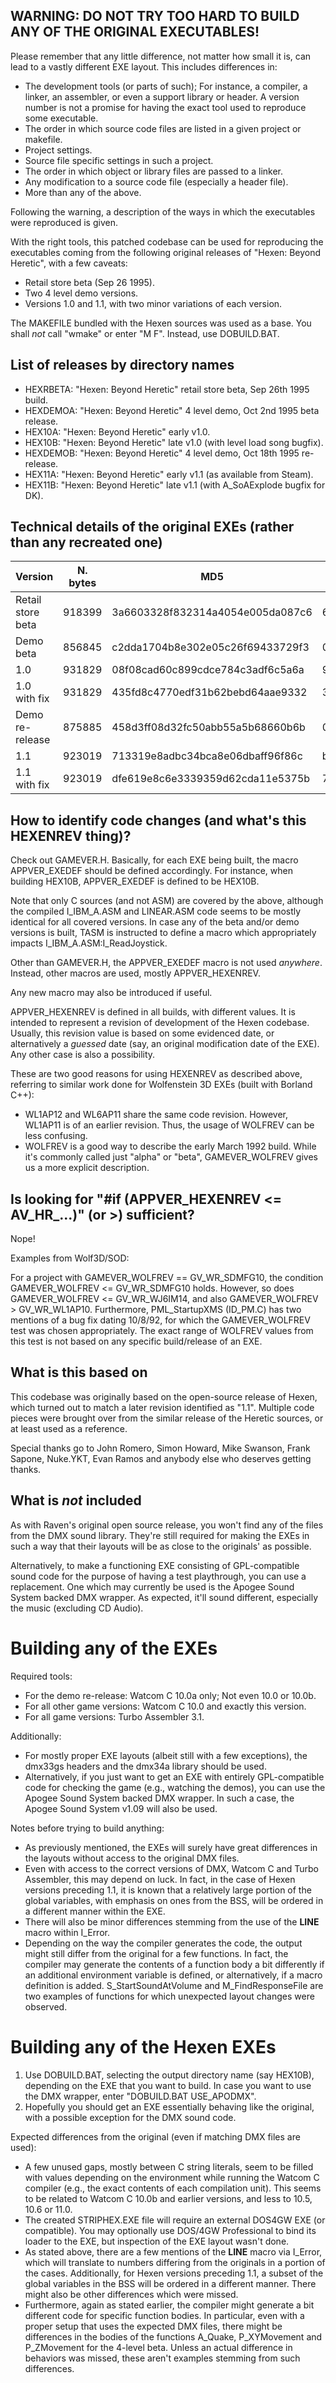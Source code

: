 ## WARNING: DO NOT TRY TOO HARD TO BUILD ANY OF THE ORIGINAL EXECUTABLES! ##

Please remember that any little difference, not matter how small it is,
can lead to a vastly different EXE layout. This includes differences in:

- The development tools (or parts of such); For instance, a compiler, a linker,
an assembler, or even a support library or header. A version number is not
a promise for having the exact tool used to reproduce some executable.
- The order in which source code files are listed in a given project or
makefile.
- Project settings.
- Source file specific settings in such a project.
- The order in which object or library files are passed to a linker.
- Any modification to a source code file (especially a header file).
- More than any of the above.

Following the warning, a description of the ways in which the executables were
reproduced is given.

With the right tools, this patched codebase can be used
for reproducing the executables coming from the following
original releases of "Hexen: Beyond Heretic", with a few caveats:

- Retail store beta (Sep 26 1995).
- Two 4 level demo versions.
- Versions 1.0 and 1.1, with two minor variations of each version.

The MAKEFILE bundled with the Hexen sources was used as a base. You
shall *not* call "wmake" or enter "M F". Instead, use DOBUILD.BAT.

List of releases by directory names
-----------------------------------

- HEXRBETA: "Hexen: Beyond Heretic" retail store beta, Sep 26th 1995 build.
- HEXDEMOA: "Hexen: Beyond Heretic" 4 level demo, Oct 2nd 1995 beta release.
- HEX10A: "Hexen: Beyond Heretic" early v1.0.
- HEX10B: "Hexen: Beyond Heretic" late v1.0 (with level load song bugfix).
- HEXDEMOB: "Hexen: Beyond Heretic" 4 level demo, Oct 18th 1995 re-release.
- HEX11A: "Hexen: Beyond Heretic" early v1.1 (as available from Steam).
- HEX11B: "Hexen: Beyond Heretic" late v1.1 (with A_SoAExplode bugfix for DK).

Technical details of the original EXEs (rather than any recreated one)
----------------------------------------------------------------------

|      Version      | N. bytes |               MD5                |  CRC-32  |
|-------------------|----------|----------------------------------|----------|
| Retail store beta |  918399  | 3a6603328f832314a4054e005da087c6 | 693e324b |
| Demo beta         |  856845  | c2dda1704b8e302e05c26f69433729f3 | 0452fae8 |
| 1.0               |  931829  | 08f08cad60c899cdce784c3adf6c5a6a | 92d2fd31 |
| 1.0 with fix      |  931829  | 435fd8c4770edf31b62bebd64aae9332 | 32d27bdf |
| Demo re-release   |  875885  | 458d3ff08d32fc50abb55a5b68660b6b | 031d5117 |
| 1.1               |  923019  | 713319e8adbc34bca8e06dbaff96f86c | bbc55df2 |
| 1.1 with fix      |  923019  | dfe619e8c6e3339359d62cda11e5375b | 741bb161 |

How to identify code changes (and what's this HEXENREV thing)?
--------------------------------------------------------------

Check out GAMEVER.H. Basically, for each EXE being built, the
macro APPVER_EXEDEF should be defined accordingly. For instance,
when building HEX10B, APPVER_EXEDEF is defined to be HEX10B.

Note that only C sources (and not ASM) are covered by the above, although
the compiled I_IBM_A.ASM and LINEAR.ASM code seems to be mostly identical
for all covered versions. In case any of the beta and/or demo versions
is built, TASM is instructed to define a macro which appropriately
impacts I_IBM_A.ASM:I_ReadJoystick.

Other than GAMEVER.H, the APPVER_EXEDEF macro is not used *anywhere*.
Instead, other macros are used, mostly APPVER_HEXENREV.

Any new macro may also be introduced if useful.

APPVER_HEXENREV is defined in all builds, with different values. It is
intended to represent a revision of development of the Hexen codebase.
Usually, this revision value is based on some evidenced date, or alternatively
a *guessed* date (say, an original modification date of the EXE).
Any other case is also a possibility.

These are two good reasons for using HEXENREV as described above, referring
to similar work done for Wolfenstein 3D EXEs (built with Borland C++):

- WL1AP12 and WL6AP11 share the same code revision. However, WL1AP11
is of an earlier revision. Thus, the usage of WOLFREV can be
less confusing.
- WOLFREV is a good way to describe the early March 1992 build. While
it's commonly called just "alpha" or "beta", GAMEVER_WOLFREV
gives us a more explicit description.

Is looking for "#if (APPVER_HEXENREV <= AV_HR_...)" (or >) sufficient?
----------------------------------------------------------------------

Nope!

Examples from Wolf3D/SOD:

For a project with GAMEVER_WOLFREV == GV_WR_SDMFG10,
the condition GAMEVER_WOLFREV <= GV_WR_SDMFG10 holds.
However, so does GAMEVER_WOLFREV <= GV_WR_WJ6IM14,
and also GAMEVER_WOLFREV > GV_WR_WL1AP10.
Furthermore, PML_StartupXMS (ID_PM.C) has two mentions of a bug fix
dating 10/8/92, for which the GAMEVER_WOLFREV test was chosen
appropriately. The exact range of WOLFREV values from this test
is not based on any specific build/release of an EXE.

What is this based on
---------------------

This codebase was originally based on the open-source release of Hexen,
which turned out to match a later revision identified as "1.1".
Multiple code pieces were brought over from the similar release
of the Heretic sources, or at least used as a reference.

Special thanks go to John Romero, Simon Howard, Mike Swanson, Frank Sapone,
Nuke.YKT, Evan Ramos and anybody else who deserves getting thanks.

What is *not* included
----------------------

As with Raven's original open source release, you won't find any of the files
from the DMX sound library. They're still required for making the EXEs in
such a way that their layouts will be as close to the originals' as possible.

Alternatively, to make a functioning EXE consisting of GPL-compatible sound
code for the purpose of having a test playthrough, you can use a replacement.
One which may currently be used is the Apogee Sound System backed DMX wrapper.
As expected, it'll sound different, especially the music (excluding CD Audio).

Building any of the EXEs
========================

Required tools:

- For the demo re-release: Watcom C 10.0a only; Not even 10.0 or 10.0b.
- For all other game versions: Watcom C 10.0 and exactly this version.
- For all game versions: Turbo Assembler 3.1.

Additionally:

- For mostly proper EXE layouts (albeit still with a few exceptions),
the dmx33gs headers and the dmx34a library should be used.
- Alternatively, if you just want to get an EXE with entirely GPL-compatible
code for checking the game (e.g., watching the demos), you can use the
Apogee Sound System backed DMX wrapper. In such a case,
the Apogee Sound System v1.09 will also be used.

Notes before trying to build anything:

- As previously mentioned, the EXEs will surely have great
differences in the layouts without access to the original DMX files.
- Even with access to the correct versions of DMX, Watcom C and
Turbo Assembler, this may depend on luck. In fact, in the case
of Hexen versions preceding 1.1, it is known that a relatively
large portion of the global variables, with emphasis on ones
from the BSS, will be ordered in a different manner within the EXE.
- There will also be minor differences stemming from the use
of the __LINE__ macro within I_Error.
- Depending on the way the compiler generates the code, the output
might still differ from the original for a few functions. In fact, the
compiler may generate the contents of a function body a bit differently
if an additional environment variable is defined, or alternatively, if
a macro definition is added. S_StartSoundAtVolume and M_FindResponseFile are
two examples of functions for which unexpected layout changes were observed.

Building any of the Hexen EXEs
==============================

1. Use DOBUILD.BAT, selecting the output directory name (say HEX10B),
depending on the EXE that you want to build. In case you want to use
the DMX wrapper, enter "DOBUILD.BAT USE_APODMX".
2. Hopefully you should get an EXE essentially behaving like the original,
with a possible exception for the DMX sound code.

Expected differences from the original (even if matching DMX files are used):

- A few unused gaps, mostly between C string literals, seem to be filled
with values depending on the environment while running the Watcom C compiler
(e.g., the exact contents of each compilation unit). This seems to be related
to Watcom C 10.0b and earlier versions, and less to 10.5, 10.6 or 11.0.
- The created STRIPHEX.EXE file will require an external DOS4GW EXE
(or compatible). You may optionally use DOS/4GW Professional to bind
its loader to the EXE, but inspection of the EXE layout wasn't done.
- As stated above, there are a few mentions of the __LINE__ macro via I_Error,
which will translate to numbers differing from the originals in a portion
of the cases. Additionally, for Hexen versions preceding 1.1, a subset of
the global variables in the BSS will be ordered in a different manner.
There might also be other differences which were missed.
- Furthermore, again as stated earlier, the compiler might generate
a bit different code for specific function bodies. In particular,
even with a proper setup that uses the expected DMX files,
there might be differences in the bodies of the functions
A_Quake, P_XYMovement and P_ZMovement for the 4-level beta.
Unless an actual difference in behaviors was missed, these
aren't examples stemming from such differences.
